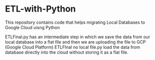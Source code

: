 # ETL-with-Python
This repository contains code that helps migrating Local Databases to Google Cloud uisng Python

ETLFinal.py has an intermediate step in which we save the data from our local database into a flat file and then we are uploading the file to GCP (Google Cloud Platform)
ETLFInal no local file.py load the data from database directly into the cloud without storing it as a flat file.
